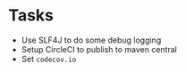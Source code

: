 # Tasks
* Use SLF4J to do some debug logging
* Setup CircleCI to publish to maven central 
* Set `codecov.io`
